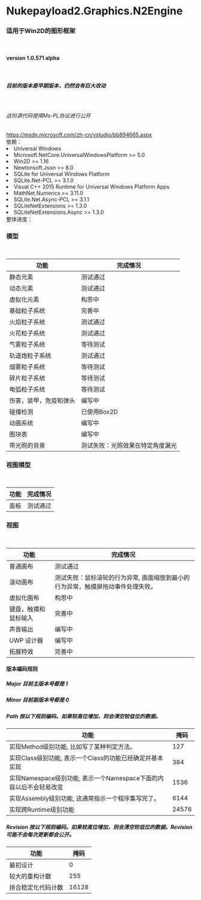 # Nukepayload2.Graphics.N2Engine
<h3>适用于Win2D的图形框架</h3><br />
<h4>version 1.0.571 alpha</h4><br />
<h5>目前的版本是早期版本，仍然会有巨大改动</h5><br />
<h6>这份源代码使用Ms-PL协议进行公开</h6>
<a href="https://msdn.microsoft.com/zh-cn/vstudio/bb894665.aspx">https://msdn.microsoft.com/zh-cn/vstudio/bb894665.aspx</a><br />
依赖：
<dlv>
    <li>
        Universal Windows
    </li>
    <li>
        Microsoft.NetCore.UniversalWindowsPlatform >= 5.0
    </li>
    <li>
        Win2D >= 1.16
    </li>
    <li>
        Newtonsoft.Json >= 8.0
    </li>
    <li>
        SQLite for Universal Windows Platform
    </li>
    <li>
        SQLite.Net-PCL >= 3.1.0
    </li>
    <li>
        Visual C++ 2015 Runtime for Universal Windows Platform Apps
    </li>
    <li>
        MathNet.Numerics >= 3.11.0
    </li>
    <li>
        SQLite.Net.Async-PCL >= 3.1.1
    </li>
    <li>
        SQLiteNetExtensions >= 1.3.0
    </li>
    <li>
        SQLiteNetExtensions.Async >= 1.3.0
    </li>
</dlv>
整体进度：<br />
<h3>模型</h3><br />
<table>
    <thead>
        <tr>
            <th>
                功能
            </th>
            <th>
                完成情况
            </th>
        </tr>
    </thead>
    <tbody>
        <tr>
            <td>
                静态元素
            </td>
            <td>
                测试通过
            </td>
        </tr>
        <tr>
            <td>
                动态元素
            </td>
            <td>
                测试通过
            </td>
        </tr>
        <tr>
            <td>
                虚拟化元素
            </td>
            <td>
                构思中
            </td>
        </tr>
        <tr>
            <td>
                基础粒子系统
            </td>
            <td>
                完善中
            </td>
        </tr>
        <tr>
            <td>
                火焰粒子系统
            </td>
            <td>
                测试通过
            </td>
        </tr>
        <tr>
            <td>
                火花粒子系统
            </td>
            <td>
                测试通过
            </td>
        </tr>
        <tr>
            <td>
                气雾粒子系统
            </td>
            <td>
                等待测试
            </td>
        </tr>
        <tr>
            <td>
                轨道炮粒子系统
            </td>
            <td>
                测试通过
            </td>
        </tr>
        <tr>
            <td>
                烟雾粒子系统
            </td>
            <td>
                等待测试
            </td>
        </tr>
        <tr>
            <td>
                碎片粒子系统
            </td>
            <td>
                等待测试
            </td>
        </tr>
        <tr>
            <td>
                电弧粒子系统
            </td>
            <td>
                等待测试
            </td>
        </tr>
        <tr>
            <td>
                伤害，装甲，免疫和弹头
            </td>
            <td>
                编写中
            </td>
        </tr>
        <tr>
            <td>
                碰撞检测
            </td>
            <td>
                已使用Box2D
            </td>
        </tr>
        <tr>
            <td>
                动画系统
            </td>
            <td>
                编写中
            </td>
        </tr>
        <tr>
            <td>
                图块表
            </td>
            <td>
                编写中
            </td>
        </tr>
        <tr>
            <td>
                带光照的背景
            </td>
            <td>
                测试失败：光照效果在特定角度漏光
            </td>
        </tr>
    </tbody>
</table>
<h3>视图模型</h3><br />
<table>
    <thead>
        <tr>
            <th>
                功能
            </th>
            <th>
                完成情况
            </th>
        </tr>
    </thead>
    <tbody>
        <tr>
            <td>
                面板
            </td>
            <td>
                测试通过
            </td>
        </tr>
    </tbody>
</table>
<h3>视图</h3><br />
<table>
    <thead>
        <tr>
            <th>
                功能
            </th>
            <th>
                完成情况
            </th>
        </tr>
    </thead>
    <tbody>
        <tr>
            <td>
                普通画布
            </td>
            <td>
                测试通过
            </td>
        </tr>
        <tr>
            <td>
                滚动画布
            </td>
            <td>
                测试失败：鼠标滚轮的行为异常, 画面缩放到最小的行为异常，触摸屏拖动事件处理失败。
            </td>
        </tr>
        <tr>
            <td>
                虚拟化画布
            </td>
            <td>
                构思中
            </td>
        </tr>
        <tr>
            <td>
                键盘，触摸和鼠标输入
            </td>
            <td>
                完善中
            </td>
        </tr>
        <tr>
            <td>
                声音输出
            </td>
            <td>
                编写中
            </td>
        </tr>
        <tr>
            <td>
                UWP 设计器
            </td>
            <td>
                编写中
            </td>
        </tr>
        <tr>
            <td>
                拓展特效
            </td>
            <td>
                完善中
            </td>
        </tr>
    </tbody>
</table>
<h4>
    版本编码规则
</h4>
<h5>
    Major 目前主版本号都是 1
</h5>
<h5>
    Minor 目前副版本号都是 0
</h5>
<h5>
    Path 按以下规则编码。如果较高位增加，则会清空较低位的数据。
</h5>
<table>
    <thead>
        <tr>
            <th>
                功能
            </th>
            <th>
                掩码
            </th>
        </tr>
    </thead>
    <tbody>
        <tr>
            <td>
                实现Method级别功能, 比如写了某种判定方法。
            </td>
            <td>
                127
            </td>
        </tr>
        <tr>
            <td>
                实现Class级别功能, 表示一个Class的功能已经确定并基本实现
            </td>
            <td>
                384
            </td>
        </tr>
        <tr>
            <td>
                实现Namespace级别功能, 表示一个Namespace下面的内容以后不会轻易改变
            </td>
            <td>
                1536
            </td>
        </tr>
        <tr>
            <td>
                实现Assembly级别功能, 这通常指示一个程序集写完了。
            </td>
            <td>
                6144
            </td>
        </tr>
        <tr>
            <td>
                实现跨Runtime级别功能
            </td>
            <td>
                24576
            </td>
        </tr>
    </tbody>
</table>
<h5>
    Revision 按以下规则编码。如果较高位增加，则会清空较低位的数据。Revision 可能不会每次更新都会公开。
</h5>
<table>
    <thead>
        <tr>
            <th>
                功能
            </th>
            <th>
                掩码
            </th>
        </tr>
    </thead>
    <tbody>
        <tr>
            <td>
                最初设计
            </td>
            <td>
                0
            </td>
        </tr>
        <tr>
            <td>
                较大的重构计数
            </td>
            <td>
                255
            </td>
        </tr>
        <tr>
            <td>
                拼合稳定化代码计数
            </td>
            <td>
                16128
            </td>
        </tr>
    </tbody>
</table>